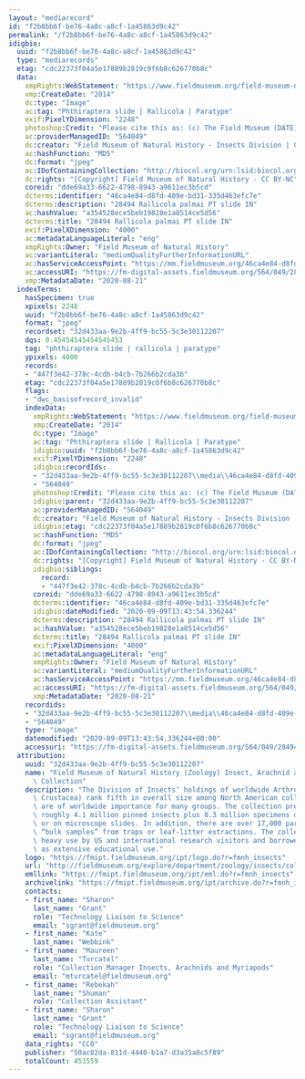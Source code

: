 ```yaml
---
layout: "mediarecord"
id: "f2b8bb6f-be76-4a8c-a8cf-1a45863d9c42"
permalink: "/f2b8bb6f-be76-4a8c-a8cf-1a45863d9c42"
idigbio:
  uuid: "f2b8bb6f-be76-4a8c-a8cf-1a45863d9c42"
  type: "mediarecords"
  etag: "cdc22373f04a5e17889b2819c0f6b8c626770b8c"
  data:
    xmpRights:WebStatement: "https://www.fieldmuseum.org/field-museum-natural-history-conditions-and-suggested-norms-use-collections"
    xmp:CreateDate: "2014"
    dc:type: "Image"
    ac:tag: "Phthiraptera slide | Rallicola | Paratype"
    exif:PixelYDimension: "2248"
    photoshop:Credit: "Please cite this as: (c) The Field Museum (DATE) CC-BY-NC"
    ac:providerManagedID: "564049"
    dc:creator: "Field Museum of Natural History - Insects Division | GDI 2013-2015"
    ac:hashFunction: "MD5"
    dc:format: "jpeg"
    ac:IDofContainingCollection: "http://biocol.org/urn:lsid:biocol.org:col:34795"
    dc:rights: "[Copyright] Field Museum of Natural History - CC BY-NC"
    coreid: "dde69a33-6622-4798-8943-a9611ec3b5cd"
    dcterms:identifier: "46ca4e84-d8fd-409e-bd31-335d463efc7e"
    dcterms:description: "28494 Rallicola palmai PT slide IN"
    ac:hashValue: "a354528ece5beb19828e1a8514ce5d56"
    dcterms:title: "28494 Rallicola palmai PT slide IN"
    exif:PixelXDimension: "4000"
    ac:metadataLanguageLiteral: "eng"
    xmpRights:Owner: "Field Museum of Natural History"
    ac:variantLiteral: "mediumQualityFurtherInformationURL"
    ac:hasServiceAccessPoint: "https://mm.fieldmuseum.org/46ca4e84-d8fd-409e-bd31-335d463efc7e"
    ac:accessURI: "https://fm-digital-assets.fieldmuseum.org/564/049/28494_Rallicola_palmai_PT_slide_IN.JPG"
    xmp:MetadataDate: "2020-08-21"
  indexTerms:
    hasSpecimen: true
    xpixels: 2248
    uuid: "f2b8bb6f-be76-4a8c-a8cf-1a45863d9c42"
    format: "jpeg"
    recordset: "32d433aa-9e2b-4ff9-bc55-5c3e30112207"
    dqs: 0.45454545454545453
    tag: "phthiraptera slide | rallicola | paratype"
    ypixels: 4000
    records:
    - "447f3e42-378c-4cdb-b4cb-7b266b2cda3b"
    etag: "cdc22373f04a5e17889b2819c0f6b8c626770b8c"
    flags:
    - "dwc_basisofrecord_invalid"
    indexData:
      xmpRights:WebStatement: "https://www.fieldmuseum.org/field-museum-natural-history-conditions-and-suggested-norms-use-collections"
      xmp:CreateDate: "2014"
      dc:type: "Image"
      ac:tag: "Phthiraptera slide | Rallicola | Paratype"
      idigbio:uuid: "f2b8bb6f-be76-4a8c-a8cf-1a45863d9c42"
      exif:PixelYDimension: "2248"
      idigbio:recordIds:
      - "32d433aa-9e2b-4ff9-bc55-5c3e30112207\\media\\46ca4e84-d8fd-409e-bd31-335d463efc7e"
      - "564049"
      photoshop:Credit: "Please cite this as: (c) The Field Museum (DATE) CC-BY-NC"
      idigbio:parent: "32d433aa-9e2b-4ff9-bc55-5c3e30112207"
      ac:providerManagedID: "564049"
      dc:creator: "Field Museum of Natural History - Insects Division | GDI 2013-2015"
      idigbio:etag: "cdc22373f04a5e17889b2819c0f6b8c626770b8c"
      ac:hashFunction: "MD5"
      dc:format: "jpeg"
      ac:IDofContainingCollection: "http://biocol.org/urn:lsid:biocol.org:col:34795"
      dc:rights: "[Copyright] Field Museum of Natural History - CC BY-NC"
      idigbio:siblings:
        record:
        - "447f3e42-378c-4cdb-b4cb-7b266b2cda3b"
      coreid: "dde69a33-6622-4798-8943-a9611ec3b5cd"
      dcterms:identifier: "46ca4e84-d8fd-409e-bd31-335d463efc7e"
      idigbio:dateModified: "2020-09-09T13:43:54.336244"
      dcterms:description: "28494 Rallicola palmai PT slide IN"
      ac:hashValue: "a354528ece5beb19828e1a8514ce5d56"
      dcterms:title: "28494 Rallicola palmai PT slide IN"
      exif:PixelXDimension: "4000"
      ac:metadataLanguageLiteral: "eng"
      xmpRights:Owner: "Field Museum of Natural History"
      ac:variantLiteral: "mediumQualityFurtherInformationURL"
      ac:hasServiceAccessPoint: "https://mm.fieldmuseum.org/46ca4e84-d8fd-409e-bd31-335d463efc7e"
      ac:accessURI: "https://fm-digital-assets.fieldmuseum.org/564/049/28494_Rallicola_palmai_PT_slide_IN.JPG"
      xmp:MetadataDate: "2020-08-21"
    recordids:
    - "32d433aa-9e2b-4ff9-bc55-5c3e30112207\\media\\46ca4e84-d8fd-409e-bd31-335d463efc7e"
    - "564049"
    type: "image"
    datemodified: "2020-09-09T13:43:54.336244+00:00"
    accessuri: "https://fm-digital-assets.fieldmuseum.org/564/049/28494_Rallicola_palmai_PT_slide_IN.JPG"
  attribution:
    uuid: "32d433aa-9e2b-4ff9-bc55-5c3e30112207"
    name: "Field Museum of Natural History (Zoology) Insect, Arachnid and Myriapod\
      \ Collection"
    description: "The Division of Insects’ holdings of worldwide Arthropoda (excluding\
      \ Crustacea) rank fifth in overall size among North American collections and\
      \ are of worldwide importance for many groups. The collection presently includes\
      \ roughly 4.1 million pinned insects plus 8.3 million specimens or lots in alcohol\
      \ or on microscope slides. In addition, there are over 17,000 partly-sorted\
      \ “bulk samples” from traps or leaf-litter extractions. The collection receives\
      \ heavy use by US and international research visitors and borrowers as well\
      \ as extensive educational use."
    logo: "https://fmipt.fieldmuseum.org/ipt/logo.do?r=fmnh_insects"
    url: "http://fieldmuseum.org/explore/department/zoology/insects/collections"
    emllink: "https://fmipt.fieldmuseum.org/ipt/eml.do?r=fmnh_insects"
    archivelink: "https://fmipt.fieldmuseum.org/ipt/archive.do?r=fmnh_insects"
    contacts:
    - first_name: "Sharon"
      last_name: "Grant"
      role: "Technology Liaison to Science"
      email: "sgrant@fieldmuseum.org"
    - first_name: "Kate"
      last_name: "Webbink"
    - first_name: "Maureen"
      last_name: "Turcatel"
      role: "Collection Manager Insects, Arachnids and Myriapods"
      email: "mturcatel@fieldmuseum.org"
    - first_name: "Rebekah"
      last_name: "Shuman"
      role: "Collection Assistant"
    - first_name: "Sharon"
      last_name: "Grant"
      role: "Technology Liaison to Science"
      email: "sgrant@fieldmuseum.org"
    data_rights: "CC0"
    publisher: "50ac82da-811d-4440-b1a7-d3a35a8c5f89"
    totalCount: 451559
---
```

